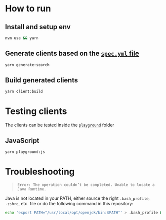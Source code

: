 # How to run

## Install and setup env

```bash
nvm use && yarn
```

## Generate clients based on the [`spec.yml` file](./search/specs.yml)

```bash
yarn generate:search
```

## Build generated clients

```bash
yarn client:build
```

# Testing clients

The clients can be tested inside the [`playground`](./playground) folder

## JavaScript

```bash
yarn playground:js
```

# Troubleshooting

> `Error: The operation couldn’t be completed. Unable to locate a Java Runtime.`

Java is not located in your PATH, either source the right `.bash_profile`, `.zshrc`, etc. file or do the following command in this repository:

```bash
echo 'export PATH="/usr/local/opt/openjdk/bin:$PATH"' > .bash_profile && source .bash_profile
```
